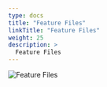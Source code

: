```yaml
---
type: docs
title: "Feature Files"
linkTitle: "Feature Files"
weight: 25
description: >
  Feature Files
---
```


![Feature Files](/images/bootcamp-slides/automated-tests-bootcamp/Slide25.PNG)

